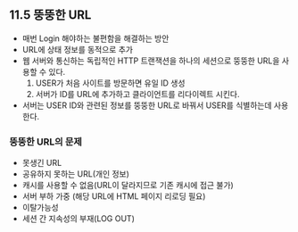 ## 11.5 뚱뚱한 URL
- 매번 Login 해야하는 불편함을 해결하는 방안
- URL에 상태 정보를 동적으로 추가
- 웹 서버와 통신하는 독립적인 HTTP 트랜잭션을 하나의 세션으로 뚱뚱한 URL을 사용할 수 있다.
  1. USER가 처음 사이트를 방문하면 유일 ID 생성
  2. 서버가 ID를 URL에 추가하고 클라이언트를 리다이렉트 시킨다.
- 서버는 USER ID와 관련된 정보를 뚱뚱한 URL로 바꿔서 USER를 식별하는데 사용한다.

  

### 뚱뚱한 URL의 문제
- 못생긴 URL
- 공유하지 못하는 URL(개인 정보)
- 캐시를 사용할 수 없음(URL이 달라지므로 기존 캐시에 접근 불가)
- 서버 부하 가중 (해당 URL에 HTML 페이지 리로딩 필요)
- 이탈가능성
- 세션 간 지속성의 부재(LOG OUT)
  
